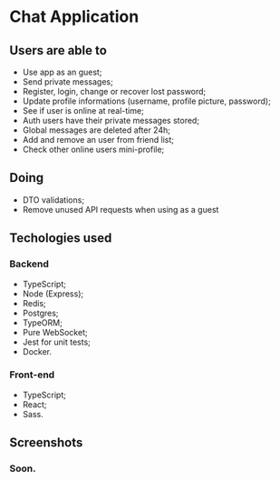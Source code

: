 # Chat Application

## Users are able to

- Use app as an guest;
- Send private messages;
- Register, login, change or recover lost password;
- Update profile informations (username, profile picture, password);
- See if user is online at real-time;
- Auth users have their private messages stored;
- Global messages are deleted after 24h;
- Add and remove an user from friend list;
- Check other online users mini-profile;

## Doing

- DTO validations;
- Remove unused API requests when using as a guest

## Techologies used

### Backend

- TypeScript;
- Node (Express);
- Redis;
- Postgres;
- TypeORM;
- Pure WebSocket;
- Jest for unit tests;
- Docker.

### Front-end

- TypeScript;
- React;
- Sass.

## Screenshots

### Soon.
